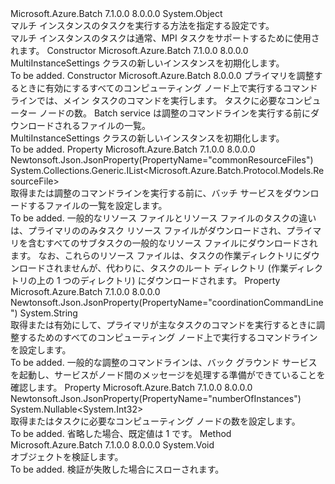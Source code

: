 <Type Name="MultiInstanceSettings" FullName="Microsoft.Azure.Batch.Protocol.Models.MultiInstanceSettings">
  <TypeSignature Language="C#" Value="public class MultiInstanceSettings" />
  <TypeSignature Language="ILAsm" Value=".class public auto ansi beforefieldinit MultiInstanceSettings extends System.Object" />
  <TypeSignature Language="DocId" Value="T:Microsoft.Azure.Batch.Protocol.Models.MultiInstanceSettings" />
  <TypeSignature Language="VB.NET" Value="Public Class MultiInstanceSettings" />
  <TypeSignature Language="F#" Value="type MultiInstanceSettings = class" />
  <AssemblyInfo>
    <AssemblyName>Microsoft.Azure.Batch</AssemblyName>
    <AssemblyVersion>7.1.0.0</AssemblyVersion>
    <AssemblyVersion>8.0.0.0</AssemblyVersion>
  </AssemblyInfo>
  <Base>
    <BaseTypeName>System.Object</BaseTypeName>
  </Base>
  <Interfaces />
  <Docs>
    <summary>
            マルチ インスタンスのタスクを実行する方法を指定する設定です。
            </summary>
    <remarks>
            マルチ インスタンスのタスクは通常、MPI タスクをサポートするために使用されます。
            </remarks>
  </Docs>
  <Members>
    <Member MemberName=".ctor">
      <MemberSignature Language="C#" Value="public MultiInstanceSettings ();" />
      <MemberSignature Language="ILAsm" Value=".method public hidebysig specialname rtspecialname instance void .ctor() cil managed" />
      <MemberSignature Language="DocId" Value="M:Microsoft.Azure.Batch.Protocol.Models.MultiInstanceSettings.#ctor" />
      <MemberSignature Language="VB.NET" Value="Public Sub New ()" />
      <MemberType>Constructor</MemberType>
      <AssemblyInfo>
        <AssemblyName>Microsoft.Azure.Batch</AssemblyName>
        <AssemblyVersion>7.1.0.0</AssemblyVersion>
        <AssemblyVersion>8.0.0.0</AssemblyVersion>
      </AssemblyInfo>
      <Parameters />
      <Docs>
        <summary>
            MultiInstanceSettings クラスの新しいインスタンスを初期化します。
            </summary>
        <remarks>To be added.</remarks>
      </Docs>
    </Member>
    <Member MemberName=".ctor">
      <MemberSignature Language="C#" Value="public MultiInstanceSettings (string coordinationCommandLine, Nullable&lt;int&gt; numberOfInstances = null, System.Collections.Generic.IList&lt;Microsoft.Azure.Batch.Protocol.Models.ResourceFile&gt; commonResourceFiles = null);" />
      <MemberSignature Language="ILAsm" Value=".method public hidebysig specialname rtspecialname instance void .ctor(string coordinationCommandLine, valuetype System.Nullable`1&lt;int32&gt; numberOfInstances, class System.Collections.Generic.IList`1&lt;class Microsoft.Azure.Batch.Protocol.Models.ResourceFile&gt; commonResourceFiles) cil managed" />
      <MemberSignature Language="DocId" Value="M:Microsoft.Azure.Batch.Protocol.Models.MultiInstanceSettings.#ctor(System.String,System.Nullable{System.Int32},System.Collections.Generic.IList{Microsoft.Azure.Batch.Protocol.Models.ResourceFile})" />
      <MemberSignature Language="VB.NET" Value="Public Sub New (coordinationCommandLine As String, Optional numberOfInstances As Nullable(Of Integer) = null, Optional commonResourceFiles As IList(Of ResourceFile) = null)" />
      <MemberSignature Language="F#" Value="new Microsoft.Azure.Batch.Protocol.Models.MultiInstanceSettings : string * Nullable&lt;int&gt; * System.Collections.Generic.IList&lt;Microsoft.Azure.Batch.Protocol.Models.ResourceFile&gt; -&gt; Microsoft.Azure.Batch.Protocol.Models.MultiInstanceSettings" Usage="new Microsoft.Azure.Batch.Protocol.Models.MultiInstanceSettings (coordinationCommandLine, numberOfInstances, commonResourceFiles)" />
      <MemberType>Constructor</MemberType>
      <AssemblyInfo>
        <AssemblyName>Microsoft.Azure.Batch</AssemblyName>
        <AssemblyVersion>8.0.0.0</AssemblyVersion>
      </AssemblyInfo>
      <Parameters>
        <Parameter Name="coordinationCommandLine" Type="System.String" />
        <Parameter Name="numberOfInstances" Type="System.Nullable&lt;System.Int32&gt;" />
        <Parameter Name="commonResourceFiles" Type="System.Collections.Generic.IList&lt;Microsoft.Azure.Batch.Protocol.Models.ResourceFile&gt;" />
      </Parameters>
      <Docs>
        <param name="coordinationCommandLine">プライマリを調整するときに有効にするすべてのコンピューティング ノード上で実行するコマンド ラインでは、メイン タスクのコマンドを実行します。</param>
        <param name="numberOfInstances">タスクに必要なコンピューター ノードの数。</param>
        <param name="commonResourceFiles">Batch service は調整のコマンドラインを実行する前にダウンロードされるファイルの一覧。</param>
        <summary>
            MultiInstanceSettings クラスの新しいインスタンスを初期化します。
            </summary>
        <remarks>To be added.</remarks>
      </Docs>
    </Member>
    <Member MemberName="CommonResourceFiles">
      <MemberSignature Language="C#" Value="public System.Collections.Generic.IList&lt;Microsoft.Azure.Batch.Protocol.Models.ResourceFile&gt; CommonResourceFiles { get; set; }" />
      <MemberSignature Language="ILAsm" Value=".property instance class System.Collections.Generic.IList`1&lt;class Microsoft.Azure.Batch.Protocol.Models.ResourceFile&gt; CommonResourceFiles" />
      <MemberSignature Language="DocId" Value="P:Microsoft.Azure.Batch.Protocol.Models.MultiInstanceSettings.CommonResourceFiles" />
      <MemberSignature Language="VB.NET" Value="Public Property CommonResourceFiles As IList(Of ResourceFile)" />
      <MemberSignature Language="F#" Value="member this.CommonResourceFiles : System.Collections.Generic.IList&lt;Microsoft.Azure.Batch.Protocol.Models.ResourceFile&gt; with get, set" Usage="Microsoft.Azure.Batch.Protocol.Models.MultiInstanceSettings.CommonResourceFiles" />
      <MemberType>Property</MemberType>
      <AssemblyInfo>
        <AssemblyName>Microsoft.Azure.Batch</AssemblyName>
        <AssemblyVersion>7.1.0.0</AssemblyVersion>
        <AssemblyVersion>8.0.0.0</AssemblyVersion>
      </AssemblyInfo>
      <Attributes>
        <Attribute>
          <AttributeName>Newtonsoft.Json.JsonProperty(PropertyName="commonResourceFiles")</AttributeName>
        </Attribute>
      </Attributes>
      <ReturnValue>
        <ReturnType>System.Collections.Generic.IList&lt;Microsoft.Azure.Batch.Protocol.Models.ResourceFile&gt;</ReturnType>
      </ReturnValue>
      <Docs>
        <summary>
            取得または調整のコマンドラインを実行する前に、バッチ サービスをダウンロードするファイルの一覧を設定します。
            </summary>
        <value>To be added.</value>
        <remarks>
            一般的なリソース ファイルとリソース ファイルのタスクの違いは、プライマリののみタスク リソース ファイルがダウンロードされ、プライマリを含むすべてのサブタスクの一般的なリソース ファイルにダウンロードされます。 なお、これらのリソース ファイルは、タスクの作業ディレクトリにダウンロードされませんが、代わりに、タスクのルート ディレクトリ (作業ディレクトリの上の 1 つのディレクトリ) にダウンロードされます。
            </remarks>
      </Docs>
    </Member>
    <Member MemberName="CoordinationCommandLine">
      <MemberSignature Language="C#" Value="public string CoordinationCommandLine { get; set; }" />
      <MemberSignature Language="ILAsm" Value=".property instance string CoordinationCommandLine" />
      <MemberSignature Language="DocId" Value="P:Microsoft.Azure.Batch.Protocol.Models.MultiInstanceSettings.CoordinationCommandLine" />
      <MemberSignature Language="VB.NET" Value="Public Property CoordinationCommandLine As String" />
      <MemberSignature Language="F#" Value="member this.CoordinationCommandLine : string with get, set" Usage="Microsoft.Azure.Batch.Protocol.Models.MultiInstanceSettings.CoordinationCommandLine" />
      <MemberType>Property</MemberType>
      <AssemblyInfo>
        <AssemblyName>Microsoft.Azure.Batch</AssemblyName>
        <AssemblyVersion>7.1.0.0</AssemblyVersion>
        <AssemblyVersion>8.0.0.0</AssemblyVersion>
      </AssemblyInfo>
      <Attributes>
        <Attribute>
          <AttributeName>Newtonsoft.Json.JsonProperty(PropertyName="coordinationCommandLine")</AttributeName>
        </Attribute>
      </Attributes>
      <ReturnValue>
        <ReturnType>System.String</ReturnType>
      </ReturnValue>
      <Docs>
        <summary>
            取得または有効にして、プライマリが主なタスクのコマンドを実行するときに調整するためのすべてのコンピューティング ノード上で実行するコマンドラインを設定します。
            </summary>
        <value>To be added.</value>
        <remarks>
            一般的な調整のコマンドラインは、バック グラウンド サービスを起動し、サービスがノード間のメッセージを処理する準備ができていることを確認します。
            </remarks>
      </Docs>
    </Member>
    <Member MemberName="NumberOfInstances">
      <MemberSignature Language="C#" Value="public Nullable&lt;int&gt; NumberOfInstances { get; set; }" />
      <MemberSignature Language="ILAsm" Value=".property instance valuetype System.Nullable`1&lt;int32&gt; NumberOfInstances" />
      <MemberSignature Language="DocId" Value="P:Microsoft.Azure.Batch.Protocol.Models.MultiInstanceSettings.NumberOfInstances" />
      <MemberSignature Language="VB.NET" Value="Public Property NumberOfInstances As Nullable(Of Integer)" />
      <MemberSignature Language="F#" Value="member this.NumberOfInstances : Nullable&lt;int&gt; with get, set" Usage="Microsoft.Azure.Batch.Protocol.Models.MultiInstanceSettings.NumberOfInstances" />
      <MemberType>Property</MemberType>
      <AssemblyInfo>
        <AssemblyName>Microsoft.Azure.Batch</AssemblyName>
        <AssemblyVersion>7.1.0.0</AssemblyVersion>
        <AssemblyVersion>8.0.0.0</AssemblyVersion>
      </AssemblyInfo>
      <Attributes>
        <Attribute>
          <AttributeName>Newtonsoft.Json.JsonProperty(PropertyName="numberOfInstances")</AttributeName>
        </Attribute>
      </Attributes>
      <ReturnValue>
        <ReturnType>System.Nullable&lt;System.Int32&gt;</ReturnType>
      </ReturnValue>
      <Docs>
        <summary>
            取得またはタスクに必要なコンピューティング ノードの数を設定します。
            </summary>
        <value>To be added.</value>
        <remarks>
            省略した場合、既定値は 1 です。
            </remarks>
      </Docs>
    </Member>
    <Member MemberName="Validate">
      <MemberSignature Language="C#" Value="public virtual void Validate ();" />
      <MemberSignature Language="ILAsm" Value=".method public hidebysig newslot virtual instance void Validate() cil managed" />
      <MemberSignature Language="DocId" Value="M:Microsoft.Azure.Batch.Protocol.Models.MultiInstanceSettings.Validate" />
      <MemberSignature Language="VB.NET" Value="Public Overridable Sub Validate ()" />
      <MemberSignature Language="F#" Value="abstract member Validate : unit -&gt; unit&#xA;override this.Validate : unit -&gt; unit" Usage="multiInstanceSettings.Validate " />
      <MemberType>Method</MemberType>
      <AssemblyInfo>
        <AssemblyName>Microsoft.Azure.Batch</AssemblyName>
        <AssemblyVersion>7.1.0.0</AssemblyVersion>
        <AssemblyVersion>8.0.0.0</AssemblyVersion>
      </AssemblyInfo>
      <ReturnValue>
        <ReturnType>System.Void</ReturnType>
      </ReturnValue>
      <Parameters />
      <Docs>
        <summary>
            オブジェクトを検証します。
            </summary>
        <remarks>To be added.</remarks>
        <exception cref="T:Microsoft.Rest.ValidationException">
            検証が失敗した場合にスローされます。
            </exception>
      </Docs>
    </Member>
  </Members>
</Type>